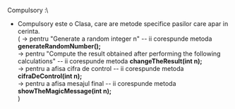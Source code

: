 Compulsory :\
- Compulsory este o Clasa, care are metode specifice pasilor care apar in cerinta.\
( -> pentru "Generate a random integer n" -- ii corespunde metoda **generateRandomNumber();**\
  -> pentru "Compute the result obtained after performing the following calculations" -- ii corespunde metoda **changeTheResult(int n);**\
  -> pentru a afisa cifra de control -- ii corespunde metoda **cifraDeControl(int n);**\
  -> pentru a afisa mesajul final -- ii corespunde metoda **showTheMagicMessage(int n);**\
)
 
